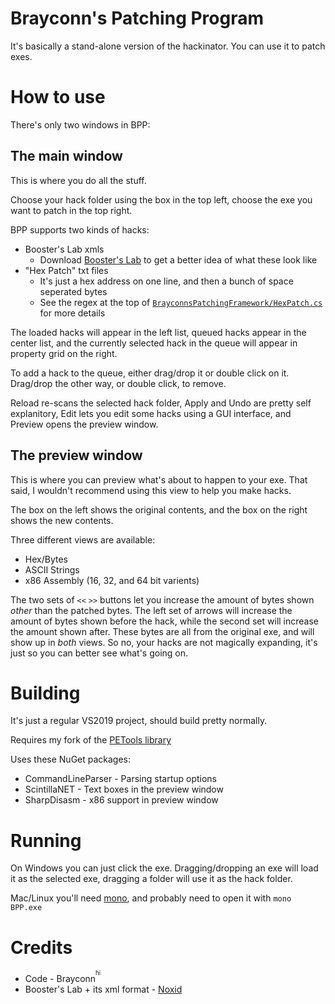 # Brayconn's Patching Program
It's basically a stand-alone version of the hackinator. You can use it to patch exes.

# How to use
There's only two windows in BPP:

## The main window
This is where you do all the stuff.

Choose your hack folder using the box in the top left, choose the exe you want to patch in the top right.

BPP supports two kinds of hacks:
- Booster's Lab xmls
  - Download [Booster's Lab](https://github.com/taedixon/boosters-lab/releases) to get a better idea of what these look like
- "Hex Patch" txt files
  - It's just a hex address on one line, and then a bunch of space seperated bytes
  - See the regex at the top of [`BrayconnsPatchingFramework/HexPatch.cs`](BrayconnsPatchingFramework/HexPatch.cs) for more details

The loaded hacks will appear in the left list, queued hacks appear in the center list, and the currently selected hack in the queue will appear in property grid on the right.

To add a hack to the queue, either drag/drop it or double click on it. Drag/drop the other way, or double click, to remove.

Reload re-scans the selected hack folder, Apply and Undo are pretty self explanitory, Edit lets you edit some hacks using a GUI interface, and Preview opens the preview window.

## The preview window
This is where you can preview what's about to happen to your exe.
That said, I wouldn't recommend using this view to help you make hacks.

The box on the left shows the original contents, and the box on the right shows the new contents.

Three different views are available:
- Hex/Bytes
- ASCII Strings
- x86 Assembly (16, 32, and 64 bit varients)

The two sets of `<<` `>>` buttons let you increase the amount of bytes shown _other_ than the patched bytes.
The left set of arrows will increase the amount of bytes shown before the hack, while the second set will increase the amount shown after.
These bytes are all from the original exe, and will show up in _both_ views.
So no, your hacks are not magically expanding, it's just so you can better see what's going on.


# Building
It's just a regular VS2019 project, should build pretty normally.

Requires my fork of the [PETools library](https://github.com/Brayconn/PETools)

Uses these NuGet packages:
- CommandLineParser - Parsing startup options
- ScintillaNET - Text boxes in the preview window
- SharpDisasm - x86 support in preview window

# Running
On Windows you can just click the exe.
Dragging/dropping an exe will load it as the selected exe, dragging a folder will use it as the hack folder.

Mac/Linux you'll need [mono](https://www.mono-project.com/), and probably need to open it with `mono BPP.exe`

# Credits
- Code - Brayconn<sup><sup>hi<sup/><sup/>
- Booster's Lab + its xml format - [Noxid](https://github.com/taedixon)